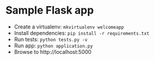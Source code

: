 Sample Flask app
================
* Create a virtualenv: `mkvirtualenv welcomeapp`
* Install dependencies: `pip install -r requirements.txt`
* Run tests: `python tests.py -v`
* Run app: `python application.py`
* Browse to http://localhost:5000
